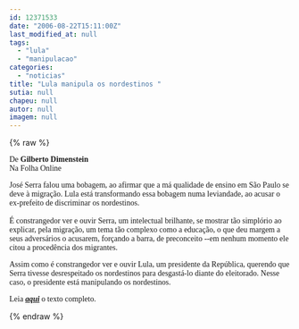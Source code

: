 ```yaml
---
id: 12371533
date: "2006-08-22T15:11:00Z"
last_modified_at: null
tags:
  - "lula"
  - "manipulacao"
categories:
  - "noticias"
title: "Lula manipula os nordestinos "
sutia: null
chapeu: null
autor: null
imagem: null
---
```

{% raw %}
<p><P><FONT face=Verdana>De <B>Gilberto Dimenstein</B><BR>Na Folha Online</FONT></P></p>
<p><P><FONT face=Verdana>José Serra falou uma bobagem, ao afirmar que a má qualidade de ensino em São Paulo se deve à migração. Lula está transformando essa bobagem numa leviandade, ao acusar o ex-prefeito de discriminar os nordestinos.<BR><BR>É constrangedor ver e ouvir Serra, um intelectual brilhante, se mostrar tão simplório ao explicar, pela migração, um tema tão complexo como a educação, o que deu margem a seus adversários o acusarem, forçando a barra, de preconceito --em nenhum momento ele citou a procedência dos migrantes. </FONT></P></p>
<p><P><FONT face=Verdana>Assim como é constrangedor ver e ouvir Lula, um presidente da República, querendo que Serra tivesse desrespeitado os nordestinos para desgastá-lo diante do eleitorado. Nesse caso, o presidente está manipulando os nordestinos.<BR></P></FONT><FONT face=Verdana></p>
<p><P>Leia <B><EM><A href=\"https://www1.folha.uol.com.br/folha/pensata/ult508u315.shtml\" target=_blank>aqui</A></EM></B> o texto completo.</P></FONT> </p>
{% endraw %}